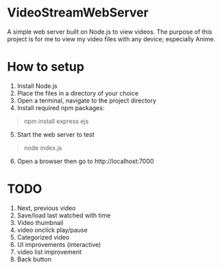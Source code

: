 # VideoStreamWebServer
A simple web server built on Node.js to view videos.
The purpose of this project is for me to view my video files with any device; especially Anime.

# How to setup
1. Install Node.js
2. Place the files in a directory of your choice
3. Open a terminal, navigate to the project directory
4. Install required npm packages:
 > npm install express ejs
5. Start the web server to test
 > node index.js
6. Open a browser then go to http://localhost:7000


# TODO
1. Next, previous video
2. Save/load last watched with time
3. Video thumbnail
4. video onclick play/pause
5. Categorized video
6. UI improvements (interactive)
7. video list improvement
8. Back button

